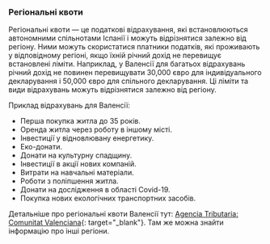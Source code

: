 ### Регіональні квоти

Регіональні квоти — це податкові відрахування, які встановлюються автономними спільнотами Іспанії і можуть відрізнятися
залежно від регіону. Ними можуть скористатися платники податків, які проживають у відповідному регіоні, якщо їхній
річний дохід не перевищує встановлені ліміти. Наприклад, у Валенсії для багатьох відрахувань річний дохід не повинен
перевищувати 30,000 євро для індивідуального декларування і 50,000 євро для спільного декларування. Ці ліміти та види
відрахувань можуть відрізнятися залежно від регіону.

Приклад відрахувань для Валенсії:

- Перша покупка житла до 35 років.
- Оренда житла через роботу в іншому місті.
- Інвестиції у відновлювану енергетику.
- Еко-донати.
- Донати на культурну спадщину.
- Інвестиції в акції нових компаній.
- Витрати на навчальні матеріали.
- Роботи з поліпшення житла.
- Донати на дослідження в області Covid-19.
- Покупка нових екологічних транспортних засобів.

Детальніше про регіональні квоти Валенсії
тут: [Agencia Tributaria: Comunitat Valenciana](https://sede.agenciatributaria.gob.es/Sede/ayuda/manuales-videos-folletos/manuales-practicos/irpf-2023/c17-deducciones-autonomicas-cuota/comunitat-valenciana.html){:
target="_blank"}. Там же можна знайти інформацію про інші регіони.
